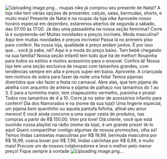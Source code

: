 ![Uploading image.png…]()
roupas nike
já comprou seu presente de Natal? A loja nike tem várias opções de presentes: calças, saias, bermudas, shorts, e muito mais! Presente de Natal é na roupas da loja nike Aproveite nosso horário especial em dezembro, estaremos abertos de segunda a sábado, das 07:00 às 17:00.
Já deu uma passadinha na nossa seção feminina? Corre lá e surpreenda-se! Muitas novidades e preços incríveis.
Moda masculina? Aqui tem muitas novidades e preços incríveis! Passa lá no primeiro piso para conferir. Na nossa loja, qualidade e preço andam juntos. É por isso que… você já sabe, né? Aqui é a moda do preço baixo.
Tem bebê chegando na sua família? Nossa seção infantil tem tudo que há de melhor! Roupinha para todos os estilos e muitos acessórios para o enxoval. Confira lá!
Nossa loja tem uma seção exclusiva de roupas com tamanhos grandes, com tendências sempre em alta e preços super em baixa. Aproveite.
A criançada tem motivos de sobra para fazer da noite uma folia! Temos pijamas divertidos que vão fazer a festa no carnaval. Abre alas, que tem pijama de abelha com arquinho de antena e pijama de palhaço nos tamanhos do 1 ao 3. E para a turminha maior, tem chapeuzinho vermelho, joaninha e pirata! Todos nos tamanhos de 4 a 10. Corre já no setor de acessórios infantis para conferir!
Dia dos Namorados é na (nome da sua loja)! Uma lingerie especial, um pijama bem quentinho ou aquela pantufa fofinha, afinal seu amor merece! E você ainda concorre a uma super cesta de produtos, nas compras a partir de R$ 150,00. Vem pra love!
Olá cliente, você que está ouvindo nossa playlist na rádio (nome da loja), é um grande prazer tê-lo aqui! Quero compartilhar contigo algumas de nossas promoções, olha só! Temos lindas camisetas masculinas por R$ 19,99, bermuda masculina por R$ 19,99, cueca boxer por R$ 7,99, lindas calcinhas por R$ 6,99, e muito mais! Procure um de nossos colaboradores e leve o melhor pelo menor preço! Fique sempre à vontade
![Uploading image.png…]()
